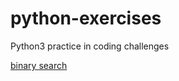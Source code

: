 # python-exercises
Python3 practice in coding challenges

[binary search](https://github.com/IliasMariosG/python-exercises/blob/main/exercises-python/binary_search.py)
